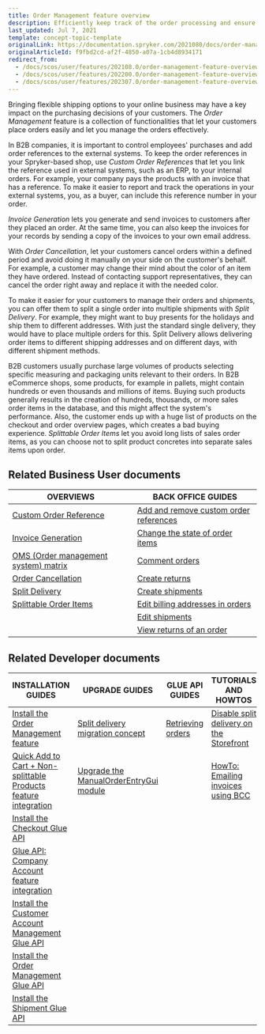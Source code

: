 ```yaml
---
title: Order Management feature overview
description: Efficiently keep track of the order processing and ensure quick fulfillment. With the Order Management, you can keep your order processing running smoothly.
last_updated: Jul 7, 2021
template: concept-topic-template
originalLink: https://documentation.spryker.com/2021080/docs/order-management
originalArticleId: f9fbd2cd-af2f-4850-a07a-1cb4d8934171
redirect_from:
  - /docs/scos/user/features/202108.0/order-management-feature-overview/order-management-feature-overview.html
  - /docs/scos/user/features/202200.0/order-management-feature-overview/order-management-feature-overview.html
  - /docs/scos/user/features/202307.0/order-management-feature-overview/order-management-feature-overview.html
---
```


Bringing flexible shipping options to your online business may have a key impact on the purchasing decisions of your customers. The *Order Management* feature is a collection of functionalities that let your customers place orders easily and let you manage the orders effectively.

In B2B companies, it is important to control employees' purchases and add order references to the external systems. To keep the order references in your Spryker-based shop, use *Custom Order References* that let you link the reference used in external systems, such as an ERP, to your internal orders. For example, your company pays the products with an invoice that has a reference. To make it easier to report and track the operations in your external systems, you, as a buyer, can include this reference number in your order.

*Invoice Generation* lets you generate and send invoices to customers after they placed an order. At the same time, you can also keep the invoices for your records by sending a copy of the invoices to your own email address.

With *Order Cancellation*, let your customers cancel orders within a defined period and avoid doing it manually on your side on the customer's behalf. For example, a customer may change their mind about the color of an item they have ordered. Instead of contacting support representatives, they can cancel the order right away and replace it with the needed color.  

To make it easier for your customers to manage their orders and shipments, you can offer them to split a single order into multiple shipments with *Split Delivery*. For example, they might want to buy presents for the holidays and ship them to different addresses. With just the standard single delivery, they would have to place multiple orders for this. Split Delivery allows delivering order items to different shipping addresses and on different days, with different shipment methods.

B2B customers usually purchase large volumes of products selecting specific measuring and packaging units relevant to their orders. In B2B eCommerce shops, some products, for example in pallets, might contain hundreds or even thousands and millions of items. Buying such products generally results in the creation of hundreds, thousands, or more sales order items in the database, and this might affect the system's performance. Also, the customer ends up with a huge list of products on the checkout and order overview pages, which creates a bad buying experience. *Splittable Order Items* let you avoid long lists of sales order items, as you can choose not to split product concretes into separate sales items upon order.

## Related Business User documents

| OVERVIEWS | BACK OFFICE GUIDES |
|---| - |
| [Custom Order Reference](/docs/pbc/all/order-management-system/{{page.version}}/base-shop/order-management-feature-overview/custom-order-reference-overview.html) | [Add and remove custom order references](/docs/pbc/all/order-management-system/{{page.version}}/base-shop/manage-in-the-back-office/orders/add-and-remove-custom-order-references.html) |
| [Invoice Generation](/docs/pbc/all/order-management-system/{{page.version}}/base-shop/order-management-feature-overview/invoice-generation-overview.html)  |  [Change the state of order items](/docs/pbc/all/order-management-system/{{page.version}}/base-shop/manage-in-the-back-office/orders/change-the-state-of-order-items.html) | |
| [OMS (Order management system) matrix](/docs/pbc/all/order-management-system/{{page.version}}/base-shop/order-management-feature-overview/oms-order-management-system-matrix.html) | [Comment orders](/docs/pbc/all/order-management-system/{{page.version}}/base-shop/manage-in-the-back-office/orders/comment-orders.html) |
| [Order Cancellation](/docs/pbc/all/order-management-system/{{page.version}}/base-shop/order-management-feature-overview/order-cancellation-overview.html)   | [Create returns](/docs/pbc/all/order-management-system/{{page.version}}/base-shop/manage-in-the-back-office/orders/create-returns.html) |
| [Split Delivery](/docs/pbc/all/order-management-system/{{page.version}}/base-shop/order-management-feature-overview/split-delivery-overview.html)   | [Create shipments](/docs/pbc/all/order-management-system/{{page.version}}/base-shop/manage-in-the-back-office/orders/create-shipments.html) |
| [Splittable Order Items](/docs/pbc/all/order-management-system/{{page.version}}/base-shop/order-management-feature-overview/splittable-order-items-overview.html)   | [Edit billing addresses in orders](/docs/pbc/all/order-management-system/{{page.version}}/base-shop/manage-in-the-back-office/orders/edit-billing-addresses-in-orders.html) |
| | [Edit shipments](/docs/pbc/all/order-management-system/{{page.version}}/base-shop/manage-in-the-back-office/orders/edit-shipments.html) |
| | [View returns of an order](/docs/pbc/all/order-management-system/{{page.version}}/base-shop/manage-in-the-back-office/orders/view-returns-of-an-order.html) |


## Related Developer documents

| INSTALLATION GUIDES | UPGRADE GUIDES| GLUE API GUIDES | TUTORIALS AND HOWTOS | REFERENCES |
|---|---|---|---|---|
| [Install the Order Management feature](/docs/pbc/all/order-management-system/{{page.version}}/base-shop/install-and-upgrade/install-features/install-the-order-management-feature.html) | [Split delivery migration concept](/docs/pbc/all/order-management-system/{{page.version}}/base-shop/install-and-upgrade/split-delivery-migration-concept.html) | [Retrieving orders](/docs/pbc/all/order-management-system/{{page.version}}/base-shop/glue-api-retrieve-orders.html) | [Disable split delivery on the Storefront](/docs/pbc/all/order-management-system/{{page.version}}/base-shop/disable-split-delivery-on-the-storefront.html) | [Sales module: reference information](/docs/pbc/all/order-management-system/{{page.version}}/base-shop/domain-model-and-relationships/sales-module-reference-information.html) |
| [Quick Add to Cart + Non-splittable Products feature integration](/docs/pbc/all/cart-and-checkout/{{page.version}}/base-shop/install-and-upgrade/install-features/install-the-quick-add-to-cart-non-splittable-products-feature.html) | [Upgrade the ManualOrderEntryGui module](/docs/pbc/all/order-management-system/{{page.version}}/base-shop/install-and-upgrade/upgrade-modules/upgrade-the-manualorderentrygui-module.html) |  | [HowTo: Emailing invoices using BCC](/docs/pbc/all/order-management-system/{{page.version}}/base-shop/email-invoices-using-bcc.html) | [Custom order reference- module relations](/docs/pbc/all/order-management-system/{{page.version}}/base-shop/domain-model-and-relationships/custom-order-reference-module-relations.html) |
| [Install the Checkout Glue API](/docs/pbc/all/order-management-system/{{page.version}}/base-shop/install-and-upgrade/install-glue-api/install-the-checkout-glue-api.html) |  |  |  |  |
|[ Glue API: Company Account feature integration](/docs/pbc/all/customer-relationship-management/{{page.version}}/base-shop/install-and-upgrade/install-glue-api/install-the-company-account-glue-api.html) |  |  |  |  |
| [Install the Customer Account Management Glue API](/docs/pbc/all/customer-relationship-management/{{page.version}}/base-shop/install-and-upgrade/install-glue-api/install-the-customer-account-management-glue-api.html) |  |  |  |  |
| [Install the Order Management Glue API](/docs/pbc/all/order-management-system/{{page.version}}/base-shop/install-and-upgrade/install-glue-api/install-the-order-management-glue-api.html) |  |  |  |  |
| [Install the Shipment Glue API](/docs/pbc/all/carrier-management/{{site.version}}/base-shop/install-and-upgrade/install-features/install-the-shipment-feature.html) |  |  |  |  |
